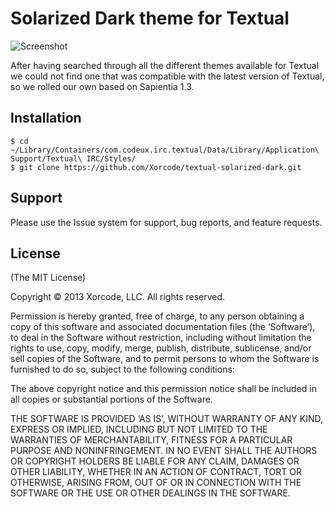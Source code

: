 # Solarized Dark theme for Textual

![Screenshot](http://i.imgur.com/0yAKlN9.png)

After having searched through all the different themes available for Textual we could not find one that was compatible with the latest version of Textual, so we rolled our own based on Sapientia 1.3.

## Installation

    $ cd ~/Library/Containers/com.codeux.irc.textual/Data/Library/Application\ Support/Textual\ IRC/Styles/
    $ git clone https://github.com/Xorcode/textual-solarized-dark.git

## Support

Please use the Issue system for support, bug reports, and feature requests.

## License

(The MIT License)

Copyright © 2013 Xorcode, LLC. All rights reserved.

Permission is hereby granted, free of charge, to any person obtaining a copy of this software and associated documentation files (the ‘Software’), to deal in the Software without restriction, including without limitation the rights to use, copy, modify, merge, publish, distribute, sublicense, and/or sell copies of the Software, and to permit persons to whom the Software is furnished to do so, subject to the following conditions:

The above copyright notice and this permission notice shall be included in all copies or substantial portions of the Software.

THE SOFTWARE IS PROVIDED ‘AS IS’, WITHOUT WARRANTY OF ANY KIND, EXPRESS OR IMPLIED, INCLUDING BUT NOT LIMITED TO THE WARRANTIES OF MERCHANTABILITY, FITNESS FOR A PARTICULAR PURPOSE AND NONINFRINGEMENT. IN NO EVENT SHALL THE AUTHORS OR COPYRIGHT HOLDERS BE LIABLE FOR ANY CLAIM, DAMAGES OR OTHER LIABILITY, WHETHER IN AN ACTION OF CONTRACT, TORT OR OTHERWISE, ARISING FROM, OUT OF OR IN CONNECTION WITH THE SOFTWARE OR THE USE OR OTHER DEALINGS IN THE SOFTWARE.
